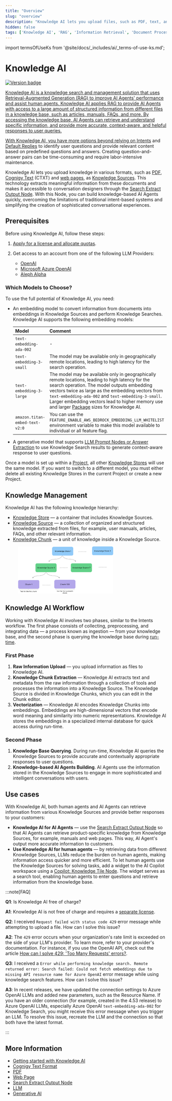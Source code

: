 ```yaml
---
title: "Overview"
slug: "overview"
description: "Knowledge AI lets you upload files, such as PDF, text, and Cognigy Text format, as Knowledge Sources. This feature uses RAG to extract meaningful information from documents and makes it accessible to AI Agents through Knowledge AI Nodes."
hidden: false
tags: ['Knowledge AI', 'RAG', 'Information Retrieval', 'Document Processing', 'Knowledge Management']
---
```


import termsOfUseKs from '@site/docs/_includes/ai/_terms-of-use-ks.md';



# Knowledge AI

<a href="../../../release-notes/4.93.md" /><img src="https://img.shields.io/badge/Updated in-v4.93-blue.svg" alt="Version badge" />

<termsOfUseKs />

Knowledge AI is a knowledge search and management solution that uses Retrieval-Augmented Generation (RAG) to improve AI Agents' performance and assist human agents. Knowledge AI applies RAG to provide AI Agents with access to a large amount of structured information from different files in a knowledge base, such as articles, manuals, FAQs, and more. By accessing the knowledge base, AI Agents can retrieve and understand specific information, and provide more accurate, context-aware, and helpful responses to user queries.

With Knowledge AI, you have more options beyond relying on [Intents](../nlu/intents/ml-intents.md) and [Default Replies](../nlu/overview.md#default-replies) to identify user questions and provide relevant content based on predefined questions and answers. Creating question-and-answer pairs can be time-consuming and require labor-intensive maintenance.

Knowledge AI lets you upload knowledge in various formats, such as [PDF](knowledge-source/text-formats/pdf.md), [Cognigy Text](knowledge-source/text-formats/ctxt.md) (CTXT) and [web pages](knowledge-source/text-formats/web-page.md), as [Knowledge Sources](knowledge-source/knowledge-source.md). This technology extracts meaningful information from these documents and makes it accessible to conversation designers through the [Search Extract Output Node](knowledge-search-and-extraction/search-extract-output.md). With this Node, you can build knowledge-based AI Agents quickly, overcoming the limitations of traditional intent-based systems and simplifying the creation of sophisticated conversational experiences.

## Prerequisites

Before using Knowledge AI, follow these steps:

1. [Apply for a license and allocate quotas](activate.md).
2. Get access to an account from one of the following LLM Providers:

    - [OpenAI](https://platform.openai.com/)
    - [Microsoft Azure OpenAI](https://azure.microsoft.com/en-us/products/cognitive-services/openai-service)
    - [Aleph Alpha](https://app.aleph-alpha.com/signup)

### Which Models to Choose?

To use the full potential of Knowledge AI, you need:

- An embedding model to convert information from documents into embeddings in Knowledge Sources and perform Knowledge Searches. Knowledge AI supports the following embedding models:

    | Model                                                                    | Comment                                                                                                                                                                                                                                                                                                                                                                                |
    |--------------------------------------------------------------------------|----------------------------------------------------------------------------------------------------------------------------------------------------------------------------------------------------------------------------------------------------------------------------------------------------------------------------------------------------------------------------------------|
    | <span style="white-space: nowrap;">`text-embedding-ada-002`</span>       | -                                                                                                                                                                                                                                                                                                                                                                                      |
    | <span style="white-space: nowrap;">`text-embedding-3-small`</span>       | The model may be available only in geographically remote locations, leading to high latency for the search operation.                                                                                                                                                                                                                                                                  |
    | <span style="white-space: nowrap;">`text-embedding-3-large`</span>       | The model may be available only in geographically remote locations, leading to high latency for the search operation. The model outputs embedding vectors twice as large as the embedding vectors from `text-embedding-ada-002` and `text-embedding-3-small`. Larger embedding vectors lead to higher memory use and larger [Package](../../build/packages.md) sizes for Knowledge AI. |
    | <span style="white-space: nowrap;">`amazon.titan-embed-text-v2:0`</span> | You can use the `FEATURE_ENABLE_AWS_BEDROCK_EMBEDDING_LLM_WHITELIST` environment variable to make this model available to individual or all feature flag.                                                                                                                                                                                                                              |

- A generative model that supports [LLM Prompt Nodes or Answer Extraction](../../empower/llms/model-support-by-feature.md) to use Knowledge Search results to generate context-aware response to user questions.

Once a model is set up within a [Project](../../build/projects.md), all other [Knowledge Stores](#knowledge-store) will use the same model. If you want to switch to a different model, you must either delete all existing Knowledge Stores in the current Project or create a new Project.

## Knowledge Management

Knowledge AI has the following knowledge hierarchy:

- [Knowledge Store](knowledge-store.md) — a container that includes Knowledge Sources.
- [Knowledge Source](knowledge-source/knowledge-source.md) — a collection of organized and structured knowledge extracted from files, for example, user manuals, articles, FAQs, and other relevant information.
- [Knowledge Chunk](knowledge-chunk/knowledge-chunk.md) — a unit of knowledge inside a Knowledge Source.

<figure>
    <img class="image-center" src="../../../../static/img/_assets/ai/empower/knowledge-ai/knowledge-hierarchy.png" width="70%"/>
</figure>

## Knowledge AI Workflow

Working with Knowledge AI involves two phases, similar to the Intents workflow. The first phase consists of collecting, preprocessing, and integrating data — a process known as ingestion — from your knowledge base, and the second phase is querying the knowledge base during [run-time](../generative-ai.md#run-time-generative-ai-features).

### First Phase

1. **Raw Information Upload** — you upload information as files to Knowledge AI.
2. **Knowledge Chunk Extraction** — Knowledge AI extracts text and metadata from the raw information through a collection of tools and processes the information into a Knowledge Source. The Knowledge Source is divided in Knowledge Chunks, which you can edit in the Chunk editor.
3. **Vectorization** — Knowledge AI encodes Knowledge Chunks into embeddings. Embeddings are high-dimensional vectors that encode word meaning and similarity into numeric representations. Knowledge AI stores the embeddings in a specialized internal database for quick access during run-time.

### Second Phase

1. **Knowledge Base Querying**. During run-time, Knowledge AI queries the Knowledge Sources to provide accurate and contextually appropriate responses to user questions.
2. **Knowledge-based AI Agents Building**. AI Agents use the information stored in the Knowledge Sources to engage in more sophisticated and intelligent conversations with users.

## Use cases

With Knowledge AI, both human agents and AI Agents can retrieve information from various Knowledge Sources and provide better responses to your customers:

- **Knowledge AI for AI Agents** — use the [Search Extract Output Node](../../build/node-reference/other-nodes/search-extract-output.md) so that AI Agents can retrieve product-specific knowledge from Knowledge Sources, for example, manuals and web pages. This way, AI Agent's output more accurate information to customers.
- **Use Knowledge AI for human agents** — by retrieving data from different Knowledge Sources, LLMs reduce the burden on human agents, making information access quicker and more efficient. To let human agents use the Knowledge Sources for solving tasks, add a widget to the AI Copilot workspace using a [Copilot: Knowledge Tile Node](../../build/node-reference/ai-copilot/knowledge-tile.md). The widget serves as a search tool, enabling human agents to enter questions and retrieve information from the knowledge base.

:::note[FAQ]

  **Q1**: Is Knowledge AI free of charge?

  **A1**: Knowledge AI is not free of charge and requires a [separate license](activate.md#apply-for-a-license).

  **Q2**: I received `Request failed with status code 429` error message while attempting to upload a file. How can I solve this issue?

  **A2**: The `429` error occurs when your organization's rate limit is exceeded on the side of your LLM's provider. To learn more, refer to your provider's documentation. For instance, if you use the OpenAI API, check out the article [How can I solve 429: 'Too Many Requests' errors?](https://help.openai.com/en/articles/5955604-how-can-i-solve-429-too-many-requests-errors).

  **Q3**: I received a `Error while performing knowledge search. Remote returned error: Search failed: Could not fetch embeddings due to missing API resource name for Azure OpenAI` error message while using knowledge search features. How can I solve this issue?

  **A3**: In recent releases, we have updated the connection settings to Azure OpenAI LLMs and added new parameters, such as the Resource Name. If you have an older connection (for example, created in the 4.53 release) to Azure OpenAI LLMs, especially Azure OpenAI `text-embedding-ada-002` for Knowledge Search, you might receive this error message when you trigger an LLM. To resolve this issue, recreate the LLM and the connection so that both have the latest format.

:::


## More Information

- [Getting started with Knowledge AI](getting-started.md)
- [Cognigy Text Format](knowledge-source/text-formats/ctxt.md)
- [PDF](knowledge-source/text-formats/pdf.md)
- [Web Page](knowledge-source/text-formats/web-page.md)
- [Search Extract Output Node](../../build/node-reference/other-nodes/search-extract-output.md)
- [LLM](../llms/overview.md)
- [Generative AI](../generative-ai.md)
